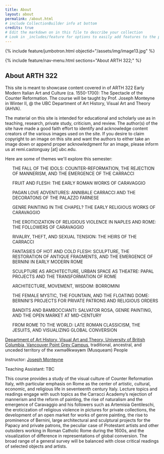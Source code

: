```yaml
---
title: About
layout: about
permalink: /about.html
# include CollectionBuilder info at bottom
credits: true
# Edit the markdown on in this file to describe your collection
# Look in _includes/feature for options to easily add features to the page
---
```


{% include feature/jumbotron.html objectid="/assets/img/image13.jpg" %}

{% include feature/nav-menu.html sections="About ARTH 322;" %}

## About ARTH 322

This site is meant to showcase content covered in of ARTH 322 Early Modern Italian Art and Culture (ca. 1550-1700): The Spectacle of the Counter Reformation. The course will be taught by Prof. Joseph Monteyne in Winter II, @ the UBC Department of Art History, Visual Art and Theory (AHVA).

The material on this site is intended for educational and scholarly use as in teaching, research, private study, criticism, and review. The author(s) of the site have made a good faith effort to identify and acknowledge content creators of the various images used on the site. If you desire to claim copyright to an image on this site and want the authors to either take an image down or append proper acknowledgment for an image, please inform us at remi.castonguay [at] ubc.edu.

Here are some of themes we'll explore this semester:

<ul>THE FALL OF THE IDOLS: COUNTER-REFORMATION, THE REJECTION OF MANNERISM, AND THE EMERGENCE OF THE CARRACCI</ul>
<ul>FRUIT AND FLESH: THE EARLY ROMAN WORKS OF CARAVAGGIO</ul>
<ul>PAGAN LOVE ADVENTURES: ANNIBALE CARRACCI AND THE DECORATONS OF THE PALAZZO FARNESE</ul>
<ul>GENRE PAINTING IN THE CHAPEL? THE EARLY RELIGIOUS WORKS OF CARAVAGGIO</ul>
<ul>THE EROTICIZATION OF RELIGIOUS VIOLENCE IN NAPLES AND ROME: THE FOLLOWERS OF CARAVAGGIO</ul>
<ul>RIVALRY, THEFT, AND SEXUAL TENSION: THE HEIRS OF THE CARRACCI</ul>
<ul>FANTASIES OF HOT AND COLD FLESH: SCULPTURE, THE RESTORATION OF ANTIQUE FRAGMENTS, AND THE EMERGENCE OF BERNINI IN EARLY MODERN ROME</ul>
<ul>SCULPTURE AS ARCHITECTURE, URBAN SPACE AS THEATRE: PAPAL PROJECTS AND THE TRANSFORMATION OF ROME</ul>
<ul>ARCHITECTURE, MOVEMENT, WISDOM: BORROMINI</ul>
<ul>THE FEMALE MYSTIC, THE FOUNTAIN, AND THE FLOATING DOME: BERNINI’S PROJECTS FOR PRIVATE PATRONS AND RELIGIOUS ORDERS</ul>
<ul>BANDITS AND BAMBOCCIANTI: SALVATOR ROSA, GENRE PAINTING, AND THE OPEN MARKET AT MID-CENTURY</ul>
<ul>FROM ROME TO THE WORLD: LATE ROMAN CLASSICISM, THE JESUITS, AND VISUALIZING GLOBAL CONVERSION</ul>

<a href="https://ahva.ubc.ca/">Department of Art History, Visual Art and Theory, University of British Columbia, Vancouver Point Grey Campus</a>, traditional, ancestral, and unceded territory of the xwməθkwəy̓əm (Musqueam) People

Instructor: <a href="https://ahva.ubc.ca/profile/joseph-monteyne/">Joseph Monteyne</a>

Teaching Assistant: TBC

This course provides a study of the visual culture of Counter Reformation Italy, with particular emphasis on Rome as the center of artistic, cultural, economic, and religious life in seventeenth century Italy.
Lecture topics and readings engage with such topics as the Carracci Academy’s rejection of mannerism and the reform of painting, the rise of naturalism and the emergence of Caravaggio and his followers such as Artemisia Gentileschi, the eroticization of religious violence in pictures for private collections, the development of an open market for works of genre painting, the rise to prominence of Bernini, large architectural and sculptural projects for the
Papacy and private patrons, the peculiar case of Protestant artists and other outsiders working in Roman Catholic Rome during the 1600s, and the visualization of difference in representations of global conversion.
The broad range of a general survey will be balanced with close critical readings of selected objects and artists.
